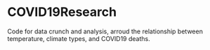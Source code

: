 # COVID19Research
Code for data crunch and analysis, arroud the relationship between temperature, climate types, and COVID19 deaths. 

